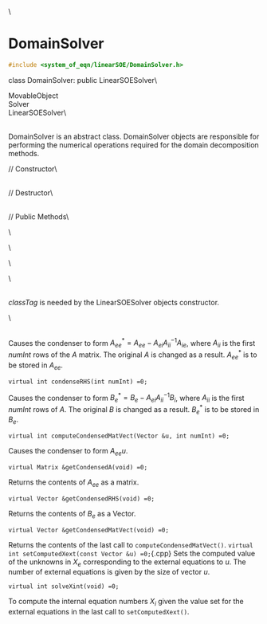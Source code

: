 \
# DomainSolver 

```cpp
#include <system_of_eqn/linearSOE/DomainSolver.h>
```

class DomainSolver: public LinearSOESolver\

MovableObject\
Solver\
LinearSOESolver\

\
DomainSolver is an abstract class. DomainSolver objects are responsible
for performing the numerical operations required for the domain
decomposition methods.

// Constructor\

\
// Destructor\

\
// Public Methods\

\

\

\

\

\
*classTag* is needed by the LinearSOESolver objects constructor.

\

\
Causes the condenser to form
$A_{ee}^* = A_{ee} -A_{ei} A_{ii}^{-1} A_{ie}$, where $A_{ii}$ is the
first *numInt* rows of the $A$ matrix. The original $A$ is changed as a
result. $A_{ee}^*$ is to be stored in $A_{ee}$.

```{.cpp}
virtual int condenseRHS(int numInt) =0;
```

Causes the condenser to form $B_e^* = B_e - A_{ei} A_{ii}^{-1} B_i$,
where $A_{ii}$ is the first *numInt* rows of $A$. The original $B$ is
changed as a result. $B_e^*$ is to be stored in $B_e$.

```{.cpp}
virtual int computeCondensedMatVect(Vector &u, int numInt) =0;
```

Causes the condenser to form $A_{ee} u$.

```{.cpp}
virtual Matrix &getCondensedA(void) =0;
```

Returns the contents of $A_{ee}$ as a matrix.

```{.cpp}
virtual Vector &getCondensedRHS(void) =0;
```

Returns the contents of $B_e$ as a Vector.

```{.cpp}
virtual Vector &getCondensedMatVect(void) =0;
```

Returns the contents of the last call to `computeCondensedMatVect()`.
`virtual int setComputedXext(const Vector &u) =0;`{.cpp}
Sets the computed value of the unknowns in $X_e$ corresponding to the
external equations to *u*. The number of external equations is given by
the size of vector $u$.

```{.cpp}
virtual int solveXint(void) =0;
```

To compute the internal equation numbers $X_i$ given the value set for
the external equations in the last call to `setComputedXext()`.
